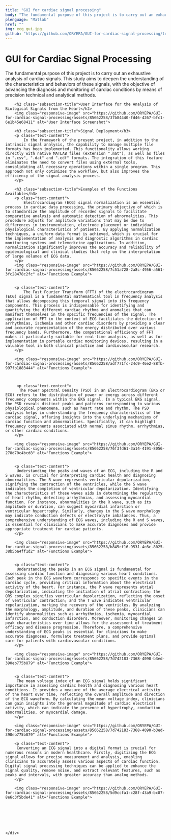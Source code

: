 ```yaml
---
title: "GUI for cardiac signal processing"
body: "The fundamental purpose of this project is to carry out an exhaustive analysis of cardiac signals. This study aims to deepen the understanding of the characteristics and behaviors of these signals, with the objective of advancing the diagnosis and monitoring of cardiac conditions by means of precision technical and analytical methods."
plenguage: "Matlab"
href: ""
img: ecg_gui.jpg
github: "https://github.com/ORYEPA/GUI-for-cardiac-signal-processing/tree/main"
---
```



<body>
    <div class="container">
        <h1 class="main-title">GUI for Cardiac Signal Processing</h1>
        <p class="description">
            The fundamental purpose of this project is to carry out an exhaustive analysis of cardiac signals. This study aims to deepen the understanding of the characteristics and behaviors of these signals, with the objective of advancing the diagnosis and monitoring of cardiac conditions by means of precision technical and analytical methods.
        </p>

        <h2 class="subsection-title">User Interface for the Analysis of Biological Signals from the Heart</h2>
        <img class="responsive-image" src="https://github.com/ORYEPA/GUI-for-cardiac-signal-processing/assets/85662258/37b84440-fd46-4267-bfc1-6e1b45e68411" alt="User Interface Screenshot">

        <h3 class="subsection-title">Signal Deployment</h3>
        <p class="text-content">
            In the framework of the present project, in addition to the intrinsic signal analysis, the capability to manage multiple file formats has been implemented. This functionality allows working directly with native MATLAB files (extension ".mat"), as well as files in ".csv", ".dat" and ".edf" formats. The integration of this feature eliminates the need to convert files using external tools, consolidating all necessary operations within a single program. This approach not only optimizes the workflow, but also improves the efficiency of the signal analysis process.
        </p>

        <h3 class="subsection-title">Examples of the Functions Available</h3>
        <p class="text-content">
            Electrocardiogram (ECG) signal normalization is an essential process in cardiac data processing, the primary objective of which is to standardize the amplitude of recorded signals to facilitate comparative analysis and automatic detection of abnormalities. This procedure adjusts for amplitude variations that may be due to differences in instrumentation, electrode placement or individual physiological characteristics of patients. By applying normalization techniques, a uniform data format is achieved, which is crucial for the implementation of analysis and diagnostic algorithms in cardiac monitoring systems and telemedicine applications. In addition, normalization significantly improves the accuracy and reliability of epidemiological and clinical studies that rely on the interpretation of large volumes of ECG data.
        </p>
        <img class="responsive-image" src="https://github.com/ORYEPA/GUI-for-cardiac-signal-processing/assets/85662258/7c51a728-2a8c-4956-a561-3fc28478c2fc" alt="Functions Example">


        <p class="text-content">
            The Fast Fourier Transform (FFT) of the electrocardiogram (ECG) signal is a fundamental mathematical tool in frequency analysis that allows decomposing this temporal signal into its frequency components. This process is indispensable for identifying and quantifying the different cardiac rhythms and anomalies that can manifest themselves in the specific frequencies of the signal. The application of FFT in the context of ECG facilitates the detection of arrhythmias, ischemia and other cardiac disorders by providing a clear and accurate representation of the energy distributed over various frequency bands. Furthermore, the computational efficiency of FFT makes it particularly suitable for real-time analysis, as well as for implementation in portable cardiac monitoring devices, resulting in a valuable tool in both clinical practice and cardiovascular research.
        </p>

        <img class="responsive-image" src="https://github.com/ORYEPA/GUI-for-cardiac-signal-processing/assets/85662258/adf771fc-24c9-46e2-88fb-997fb1883444" alt="Functions Example">



         <p class="text-content">
          The Power Spectral Density (PSD) in an Electrocardiogram (EKG or ECG) refers to the distribution of power or energy across different frequency components within the EKG signal. In a typical EKG signal, the PSD reveals distinct peaks and patterns corresponding to various physiological phenomena, such as heart rate and rhythm. The PSD analysis helps in understanding the frequency characteristics of the cardiac signal, offering insights into the underlying mechanisms of cardiac function and abnormalities. Specifically, it can highlight frequency components associated with normal sinus rhythm, arrhythmias, or other cardiac conditions. 
        </p>

        <img class="responsive-image" src="https://github.com/ORYEPA/GUI-for-cardiac-signal-processing/assets/85662258/76f3fd61-3a14-4191-8056-278d70c4bcd8" alt="Functions Example">


        <p class="text-content">
         Understanding the peaks and waves of an ECG, including the R and S waves, is crucial for interpreting cardiac health and diagnosing abnormalities. The R wave represents ventricular depolarization, signifying the contraction of the ventricles, while the S wave indicates the completion of ventricular depolarization. Identifying the characteristics of these waves aids in determining the regularity of heart rhythm, detecting arrhythmias, and assessing myocardial function. For instance, abnormalities in the R wave, such as its amplitude or duration, can suggest myocardial infarction or ventricular hypertrophy. Similarly, changes in the S wave morphology may indicate conduction defects or electrolyte imbalances. Thus, a comprehensive understanding of ECG waves, including the R and S waves, is essential for clinicians to make accurate diagnoses and provide appropriate treatment for cardiac patients. 
        </p>

        <img class="responsive-image" src="https://github.com/ORYEPA/GUI-for-cardiac-signal-processing/assets/85662258/b845cf16-9531-4e8c-8025-38b5ba4ff1d2" alt="Functions Example">


        <p class="text-content">
         Understanding the peaks in an ECG signal is fundamental for assessing cardiac function and diagnosing various heart conditions. Each peak in the ECG waveform corresponds to specific events in the cardiac cycle, providing critical information about the electrical activity of the heart. For instance, the P wave represents atrial depolarization, indicating the initiation of atrial contraction; the QRS complex signifies ventricular depolarization, reflecting the onset of ventricular contraction; and the T wave indicates ventricular repolarization, marking the recovery of the ventricles. By analyzing the morphology, amplitude, and duration of these peaks, clinicians can identify abnormalities such as arrhythmias, ischemia, myocardial infarction, and conduction disorders. Moreover, monitoring changes in peak characteristics over time allows for the assessment of treatment efficacy and disease progression. Therefore, a comprehensive understanding of ECG peaks is essential for clinicians to make accurate diagnoses, formulate treatment plans, and provide optimal care for patients with cardiovascular conditions. 
        </p>

        <img class="responsive-image" src="https://github.com/ORYEPA/GUI-for-cardiac-signal-processing/assets/85662258/7d742183-7368-4090-b3ed-390eb775b879" alt="Functions Example">


        <p class="text-content">
         The mean voltage index of an ECG signal holds significant importance in assessing cardiac health and diagnosing various heart conditions. It provides a measure of the average electrical activity of the heart over time, reflecting the overall amplitude and direction of the ECG waveform. By calculating the mean voltage index, clinicians can gain insights into the general magnitude of cardiac electrical activity, which can indicate the presence of hypertrophy, conduction abnormalities, or myocardial damage.
        </p>

        <img class="responsive-image" src="https://github.com/ORYEPA/GUI-for-cardiac-signal-processing/assets/85662258/7d742183-7368-4090-b3ed-390eb775b879" alt="Functions Example">

        <p class="text-content">
         Converting an ECG signal into a digital format is crucial for numerous reasons in modern healthcare. Firstly, digitizing the ECG signal allows for precise measurement and analysis, enabling clinicians to accurately assess various aspects of cardiac function. Digital signal processing techniques can be applied to enhance the signal quality, remove noise, and extract relevant features, such as peaks and intervals, with greater accuracy than analog methods.
        </p>

        <img class="responsive-image" src="https://github.com/ORYEPA/GUI-for-cardiac-signal-processing/assets/85662258/5d9ccfa1-c28f-43a9-bc87-8e6c3f5bde41" alt="Functions Example">







    </div>
</body>

